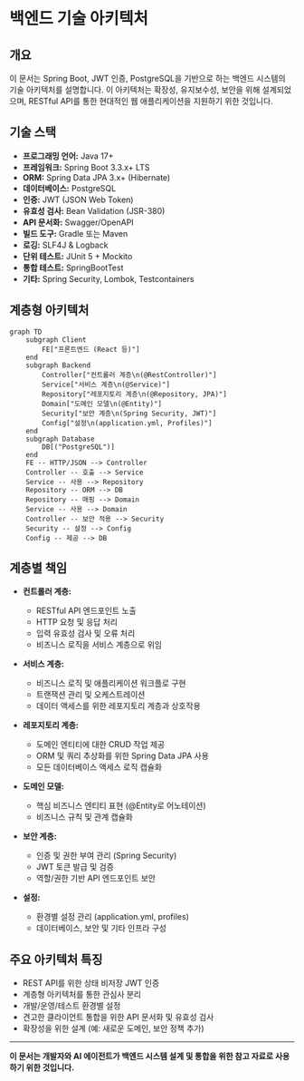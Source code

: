 # 백엔드 기술 아키텍처

## 개요
이 문서는 Spring Boot, JWT 인증, PostgreSQL을 기반으로 하는 백엔드 시스템의 기술 아키텍처를 설명합니다. 이 아키텍처는 확장성, 유지보수성, 보안을 위해 설계되었으며, RESTful API를 통한 현대적인 웹 애플리케이션을 지원하기 위한 것입니다.

## 기술 스택
- **프로그래밍 언어:** Java 17+
- **프레임워크:** Spring Boot 3.3.x+ LTS
- **ORM:** Spring Data JPA 3.x+ (Hibernate)
- **데이터베이스:** PostgreSQL
- **인증:** JWT (JSON Web Token)
- **유효성 검사:** Bean Validation (JSR-380)
- **API 문서화:** Swagger/OpenAPI
- **빌드 도구:** Gradle 또는 Maven
- **로깅:** SLF4J & Logback
- **단위 테스트:** JUnit 5 + Mockito
- **통합 테스트:** SpringBootTest
- **기타:** Spring Security, Lombok, Testcontainers

## 계층형 아키텍처

```mermaid
graph TD
    subgraph Client
        FE["프론트엔드 (React 등)"]
    end
    subgraph Backend
        Controller["컨트롤러 계층\n(@RestController)"]
        Service["서비스 계층\n(@Service)"]
        Repository["레포지토리 계층\n(@Repository, JPA)"]
        Domain["도메인 모델\n(@Entity)"]
        Security["보안 계층\n(Spring Security, JWT)"]
        Config["설정\n(application.yml, Profiles)"]
    end
    subgraph Database
        DB[("PostgreSQL")]
    end
    FE -- HTTP/JSON --> Controller
    Controller -- 호출 --> Service
    Service -- 사용 --> Repository
    Repository -- ORM --> DB
    Repository -- 매핑 --> Domain
    Service -- 사용 --> Domain
    Controller -- 보안 적용 --> Security
    Security -- 설정 --> Config
    Config -- 제공 --> DB
```

## 계층별 책임

- **컨트롤러 계층:**
  - RESTful API 엔드포인트 노출
  - HTTP 요청 및 응답 처리
  - 입력 유효성 검사 및 오류 처리
  - 비즈니스 로직을 서비스 계층으로 위임

- **서비스 계층:**
  - 비즈니스 로직 및 애플리케이션 워크플로 구현
  - 트랜잭션 관리 및 오케스트레이션
  - 데이터 액세스를 위한 레포지토리 계층과 상호작용

- **레포지토리 계층:**
  - 도메인 엔티티에 대한 CRUD 작업 제공
  - ORM 및 쿼리 추상화를 위한 Spring Data JPA 사용
  - 모든 데이터베이스 액세스 로직 캡슐화

- **도메인 모델:**
  - 핵심 비즈니스 엔티티 표현 (@Entity로 어노테이션)
  - 비즈니스 규칙 및 관계 캡슐화

- **보안 계층:**
  - 인증 및 권한 부여 관리 (Spring Security)
  - JWT 토큰 발급 및 검증
  - 역할/권한 기반 API 엔드포인트 보안

- **설정:**
  - 환경별 설정 관리 (application.yml, profiles)
  - 데이터베이스, 보안 및 기타 인프라 구성

## 주요 아키텍처 특징
- REST API를 위한 상태 비저장 JWT 인증
- 계층형 아키텍처를 통한 관심사 분리
- 개발/운영/테스트 환경별 설정
- 견고한 클라이언트 통합을 위한 API 문서화 및 유효성 검사
- 확장성을 위한 설계 (예: 새로운 도메인, 보안 정책 추가)

---

**이 문서는 개발자와 AI 에이전트가 백엔드 시스템 설계 및 통합을 위한 참고 자료로 사용하기 위한 것입니다.** 
